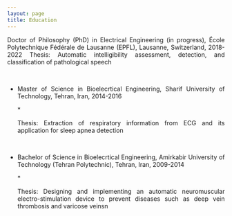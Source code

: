 ```yaml
---
layout: page
title: Education
---
```




<p align="justify">Doctor of Philosophy (PhD) in Electrical Engineering (in progress), École Polytechnique Fédérale de Lausanne (EPFL), Lausanne, Switzerland, 2018-2022
Thesis: Automatic intelligibility assessment, detection, and classification of pathological speech
</p>

<br />

* <p align="justify">Master of Science in Bioelecrtical Engineering, Sharif University of Technology, Tehran, Iran, 2014-2016</p>
   * <p align="justify">Thesis: Extraction of respiratory information from ECG and its application for sleep apnea detection</p>
   
<br />

* <p align="justify">Bachelor of Science in Bioelecrtical Engineering, Amirkabir University of Technology (Tehran Polytechnic), Tehran, Iran, 2009-2014</p>
   * <p align="justify">Thesis: Designing and implementing an automatic neuromuscular electro-stimulation device to prevent diseases such as deep vein thrombosis and varicose veinsn</p>


